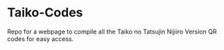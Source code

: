 # Taiko-Codes
Repo for a webpage to compile all the Taiko no Tatsujin Nijiiro Version QR codes for easy access.
